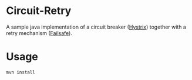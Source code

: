 # Circuit-Retry
A sample java implementation of a circuit breaker ([Hystrix](https://github.com/Netflix/Hystrix)) together with a retry mechanism ([Failsafe](https://github.com/jhalterman/failsafe#retries)).
 
# Usage
`mvn install`